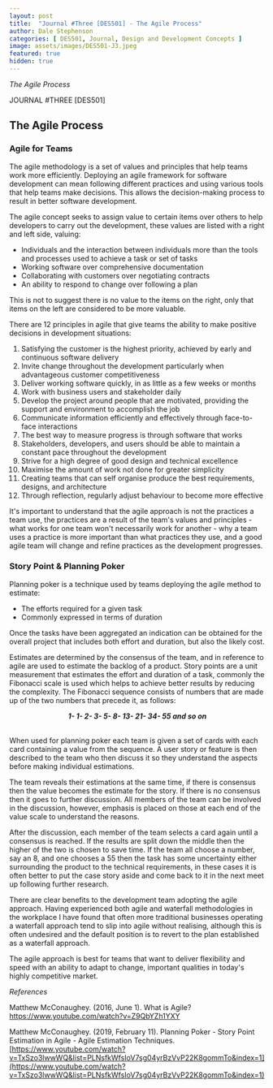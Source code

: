 ```yaml
---
layout: post
title:  "Journal #Three [DES501] - The Agile Process" 
author: Dale Stephenson
categories: [ DES501, Journal, Design and Development Concepts ]
image: assets/images/DES501-J3.jpeg
featured: true
hidden: true
---
```

<i>The Agile Process</i>

JOURNAL #THREE [DES501]

<h2>The Agile Process</h2>

<h3>Agile for Teams</h3>

The agile methodology is a set of values and principles that help teams work more efficiently. Deploying an agile framework for software development can mean following different practices and using various tools that help teams make decisions. This allows the decision-making process to result in better software development.

The agile concept seeks to assign value to certain items over others to help developers to carry out the development, these values are listed with a right and left side, valuing:

- Individuals and the interaction between individuals more than the tools and processes used to achieve a task or set of tasks
- Working software over comprehensive documentation
- Collaborating with customers over negotiating contracts
- An ability to respond to change over following a plan

This is not to suggest there is no value to the items on the right, only that items on the left are considered to be more valuable.

There are 12 principles in agile that give teams the ability to make positive decisions in development situations:

1. Satisfying the customer is the highest priority, achieved by early and continuous software delivery
2. Invite change throughout the development particularly when advantageous customer competitiveness 
3. Deliver working software quickly, in as little as a few weeks or months
4. Work with business users and stakeholder daily 
5. Develop the project around people that are motivated, providing the support and environment to accomplish the job
6. Communicate information efficiently and effectively through face-to-face interactions
7. The best way to measure progress is through software that works 
8. Stakeholders, developers, and users should be able to maintain a constant pace throughout the development
9. Strive for a high degree of good design and technical excellence 
10. Maximise the amount of work not done for greater simplicity 
11. Creating teams that can self organise produce the best requirements, designs, and architecture
12. Through reflection, regularly adjust behaviour to become more effective

It's important to understand that the agile approach is not the practices a team use, the practices are a result of the team's values and principles - what works for one team won't necessarily work for another - why a team uses a practice is more important than what practices they use, and a good agile team will change and refine practices as the development progresses.

<h3>Story Point & Planning Poker</h3>

Planning poker is a technique used by teams deploying the agile method to estimate:

- The efforts required for a given task
- Commonly expressed in terms of duration 

Once the tasks have been aggregated an indication can be obtained for the overall project that includes both effort and duration, but also the likely cost.

Estimates are determined by the consensus of the team, and in reference to agile are used to estimate the backlog of a product. Story points are a unit measurement that estimates the effort and duration of a task, commonly the Fibonacci scale is used which helps to achieve better results by reducing the complexity. The Fibonacci sequence consists of numbers that are made up of the two numbers that precede it, as follows:

<div align="center"><i><b>1- 1- 2- 3- 5- 8- 13- 21- 34- 55 and so on</b></i></div><br>

When used for planning poker each team is given a set of cards with each card containing a value from the sequence. A user story or feature is then described to the team who then discuss it so they understand the aspects before making individual estimations.

The team reveals their estimations at the same time, if there is consensus then the value becomes the estimate for the story. If there is no consensus then it goes to further discussion. All members of the team can be involved in the discussion, however, emphasis is placed on those at each end of the value scale to understand the reasons.

After the discussion, each member of the team selects a card again until a consensus is reached. If the results are split down the middle then the higher of the two is chosen to save time. If the team all choose a number, say an 8, and one chooses a 55 then the task has some uncertainty either surrounding the product to the technical requirements, in these cases it is often better to put the case story aside and come back to it in the next meet up following further research.

There are clear benefits to the development team adopting the agile approach. Having experienced both agile and waterfall methodologies in the workplace I have found that often more traditional businesses operating a waterfall approach tend to slip into agile without realising, although this is often undesired and the default position is to revert to the plan established as a waterfall approach.

The agile approach is best for teams that want to deliver flexibility and speed with an ability to adapt to change, important qualities in today's highly competitive market.

<i>References</i>

Matthew McConaughey. (2016, June 1). What is Agile? https://www.youtube.com/watch?v=Z9QbYZh1YXY

Matthew McConaughey. (2019, February 11). Planning Poker - Story Point Estimation in Agile - Agile Estimation Techniques. [https://www.youtube.com/watch?v=TxSzo3lwwWQ&list=PLNsfkWfsIoV7sg04yrBzVvP22K8gommTo&index=1](https://www.youtube.com/watch?v=TxSzo3lwwWQ&list=PLNsfkWfsIoV7sg04yrBzVvP22K8gommTo&index=1)